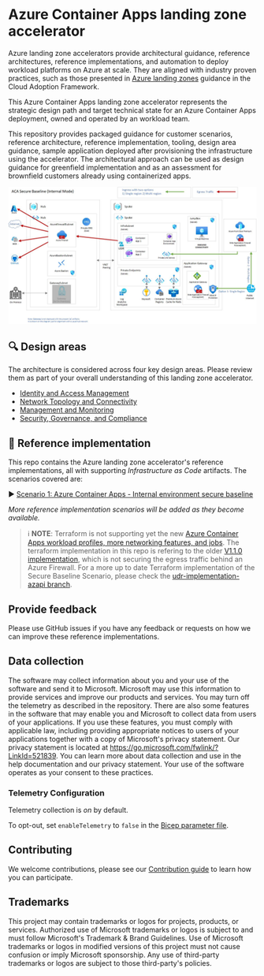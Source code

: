 # Azure Container Apps landing zone accelerator

Azure landing zone accelerators provide architectural guidance, reference architectures, reference implementations, and automation to deploy workload platforms on Azure at scale. They are aligned with industry proven practices, such as those presented in [Azure landing zones](https://learn.microsoft.com/azure/cloud-adoption-framework/ready/landing-zone/) guidance in the Cloud Adoption Framework.

This Azure Container Apps landing zone accelerator represents the strategic design path and target technical state for an Azure Container Apps deployment, owned and operated by an workload team.

This repository provides packaged guidance for customer scenarios, reference architecture, reference implementation, tooling, design area guidance, sample application deployed after provisioning the infrastructure using the accelerator. The architectural approach can be used as design guidance for greenfield implementation and as an assessment for brownfield customers already using containerized apps.

![An architecture diagram representing a typical Azure Container Apps architecture.](./docs/media/acaInternal/aca-internal.jpg)

## :mag: Design areas

The architecture is considered across four key design areas. Please review them as part of your overall understanding of this landing zone accelerator.

- [Identity and Access Management](/docs/design-areas/identity.md)
- [Network Topology and Connectivity](/docs/design-areas/networking.md)
- [Management and Monitoring](/docs/design-areas/management.md)
- [Security, Governance, and Compliance](/docs/design-areas/security.md)

## :rocket: Reference implementation

This repo contains the Azure landing zone accelerator's reference implementations, all with supporting *Infrastructure as Code* artifacts. The scenarios covered are:

:arrow_forward: [Scenario 1: Azure Container Apps - Internal environment secure baseline](scenarios/aca-internal/README.md)

*More reference implementation scenarios will be added as they become available.*


> :information_source: **NOTE**: Terraform is not supporting yet the new [Azure Container Apps workload profiles, more networking features, and jobs](https://techcommunity.microsoft.com/t5/apps-on-azure-blog/generally-available-azure-container-apps-workload-profiles-more/ba-p/3913345). The terraform implementation in this repo is refering to the older [V1.1.0 implementation](https://github.com/Azure/aca-landing-zone-accelerator/tree/V1.1.0/scenarios/aca-internal/terraform), which is not securing the egress traffic behind an Azure Firewall.
> For a more up to date Terraform implementation of the Secure Baseline Scenario, please check the [udr-implementation-azapi branch](https://github.com/Azure/aca-landing-zone-accelerator/tree/feature/udr-implementation-azapi/scenarios/aca-internal/terraform).

## Provide feedback

Please use GitHub issues if you have any feedback or requests on how we can improve these reference implementations.

## Data collection

The software may collect information about you and your use of the software and send it to Microsoft. Microsoft may use this information to provide services and improve our products and services. You may turn off the telemetry as described in the repository. There are also some features in the software that may enable you and Microsoft to collect data from users of your applications. If you use these features, you must comply with applicable law, including providing appropriate notices to users of your applications together with a copy of Microsoft's privacy statement. Our privacy statement is located at <https://go.microsoft.com/fwlink/?LinkId=521839>. You can learn more about data collection and use in the help documentation and our privacy statement. Your use of the software operates as your consent to these practices.

### Telemetry Configuration

Telemetry collection is *on* by default.

To opt-out, set `enableTelemetry` to `false` in the [Bicep parameter file](scenarios/aca-internal/bicep/main.parameters.jsonc).

## Contributing

We welcome contributions, please see our [Contribution guide](CONTRIBUTING.md) to learn how you can participate.

## Trademarks

This project may contain trademarks or logos for projects, products, or services. Authorized use of Microsoft trademarks or logos is subject to and must follow Microsoft's Trademark & Brand Guidelines. Use of Microsoft trademarks or logos in modified versions of this project must not cause confusion or imply Microsoft sponsorship. Any use of third-party trademarks or logos are subject to those third-party's policies.
